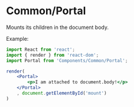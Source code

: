 Common/Portal
=============
Mounts its children in the document body.

Example:
```jsx
import React from 'react';
import { render } from 'react-dom';
import Portal from 'Components/Common/Portal';

render(
    <Portal>
        <p>I am attached to document.body!</p>
    </Portal>
    , document.getElementById('mount')
)
```

